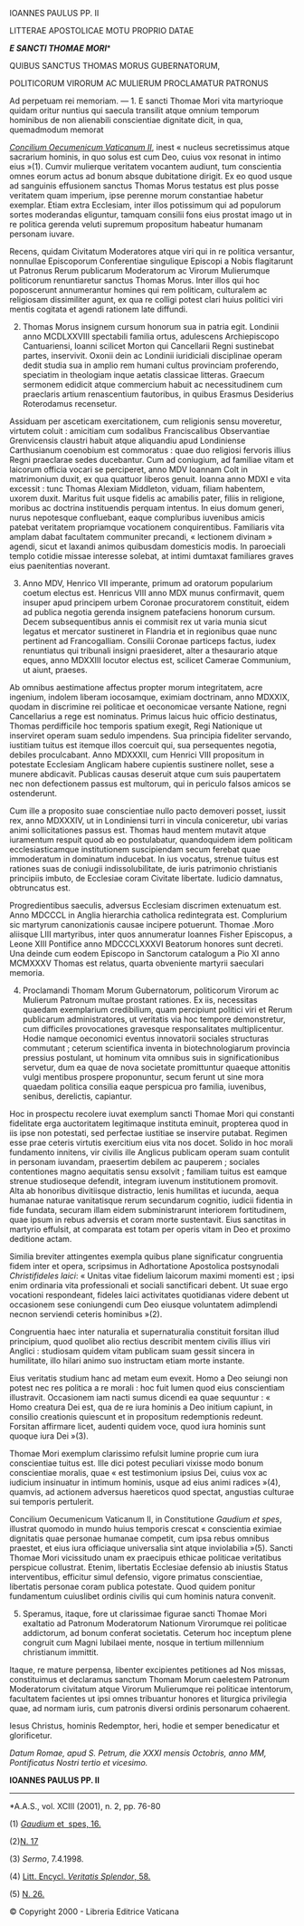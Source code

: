 IOANNES PAULUS PP. II

LITTERAE APOSTOLICAE MOTU PROPRIO DATAE

***E SANCTI THOMAE MORI****

QUIBUS SANCTUS THOMAS MORUS GUBERNATORUM,

POLITICORUM VIRORUM AC MULIERUM PROCLAMATUR PATRONUS

Ad perpetuam rei memoriam. — 1. E sancti Thomae Mori vita martyrioque quidam oritur nuntius qui saecula transilit atque omnium temporum hominibus de non alienabili conscientiae dignitate dicit, in qua, quemadmodum memorat

*[Concilium Oecumenicum Vaticanum II](http://www.vatican.va/latin/latin_council.html)*, inest « nucleus secretissimus atque sacrarium hominis, in quo solus est cum Deo, cuius vox resonat in intimo eius »(1). Cumvir mulierque veritatem vocantem audiunt, tum conscientia omnes eorum actus ad bonum absque dubitatione dirigit. Ex eo quod usque ad sanguinis effusionem sanctus Thomas Morus testatus est plus posse veritatem quam imperium, ipse perenne morum constantiae habetur exemplar. Etiam extra Ecclesiam, inter illos potissimum qui ad populorum sortes moderandas eliguntur, tamquam consilii fons eius prostat imago ut in re politica gerenda veluti supremum propositum habeatur humanam personam iuvare.

Recens, quidam Civitatum Moderatores atque viri qui in re politica versantur, nonnullae Episcoporum Conferentiae singulique Episcopi a Nobis flagitarunt ut Patronus Rerum publicarum Moderatorum ac Virorum Mulierumque politicorum renuntiaretur sanctus Thomas Morus. Inter illos qui hoc poposcerunt annumerantur homines qui rem politicam, culturalem ac religiosam dissimiliter agunt, ex qua re colligi potest clari huius politici viri mentis cogitata et agendi rationem late diffundi.

2. Thomas Morus insignem cursum honorum sua in patria egit. Londinii anno MCDLXXVIII spectabili familia ortus, adulescens Archiepiscopo Cantuariensi, Ioanni scilicet Morton qui Cancellarii Regni sustinebat partes, inservivit. Oxonii dein ac Londinii iuridiciali disciplinae operam dedit studia sua in amplio rem humani cultus provinciam proferendo, speciatim in theologiam inque aetatis classicae litteras. Graecum sermonem edidicit atque commercium habuit ac necessitudinem cum praeclaris artium renascentium fautoribus, in quibus Erasmus Desiderius Roterodamus recensetur.

Assiduam per asceticam exercitationem, cum religionis sensu moveretur, virtutem coluit : amicitiam cum sodalibus Franciscalibus Observantiae Grenvicensis claustri habuit atque aliquandiu apud Londiniense Carthusianum coenobium est commoratus : quae duo religiosi fervoris illius Regni praeclarae sedes ducebantur. Cum ad coniugium, ad familiae vitam et laicorum officia vocari se perciperet, anno MDV Ioannam Colt in matrimonium duxit, ex qua quattuor liberos genuit. Ioanna anno MDXI e vita excessit : tunc Thomas Alexiam Middleton, viduam, filiam habentem, uxorem duxit. Maritus fuit usque fidelis ac amabilis pater, filiis in religione, moribus ac doctrina instituendis perquam intentus. In eius domum generi, nurus nepotesque confluebant, eaque compluribus iuvenibus amicis patebat veritatem propriamque vocationem conquirentibus. Familiaris vita amplam dabat facultatem communiter precandi, « lectionem divinam » agendi, sicut et laxandi animos quibusdam domesticis modis. In paroeciali templo cotidie missae interesse solebat, at intimi dumtaxat familiares graves eius paenitentias noverant.

3. Anno MDV, Henrico VII imperante, primum ad oratorum popularium coetum electus est. Henricus VIII anno MDX munus confirmavit, quem insuper apud principem urbem Coronae procuratorem constituit, eidem ad publica negotia gerenda insignem patefaciens honorum cursum. Decem subsequentibus annis ei commisit rex ut varia munia sicut legatus et mercator sustineret in Flandria et in regionibus quae nunc pertinent ad Francogalliam. Consilii Coronae particeps factus, iudex renuntiatus qui tribunali insigni praesideret, alter a thesaurario atque eques, anno MDXXIII locutor electus est, scilicet Camerae Communium, ut aiunt, praeses.

Ab omnibus aestimatione affectus propter morum integritatem, acre ingenium, indolem liberam iocosamque, eximiam doctrinam, anno MDXXIX, quodam in discrimine rei politicae et oeconomicae versante Natione, regni Cancellarius a rege est nominatus. Primus laicus huic officio destinatus, Thomas perdifficile hoc temporis spatium exegit, Regi Nationique ut inserviret operam suam sedulo impendens. Sua principia fideliter servando, iustitiam tuitus est itemque illos coercuit qui, sua persequentes negotia, debiles proculcabant. Anno MDXXXII, cum Henrici VIII propositum in potestate Ecclesiam Anglicam habere cupientis sustinere nollet, sese a munere abdicavit. Publicas causas deseruit atque cum suis paupertatem nec non defectionem passus est multorum, qui in periculo falsos amicos se ostenderunt.

Cum ille a proposito suae conscientiae nullo pacto demoveri posset, iussit rex, anno MDXXXIV, ut in Londiniensi turri in vincula coniceretur, ubi varias animi sollicitationes passus est. Thomas haud mentem mutavit atque iuramentum respuit quod ab eo postulabatur, quandoquidem idem politicam ecclesiasticamque institutionem suscipiendam secum ferebat quae immoderatum in dominatum inducebat. In ius vocatus, strenue tuitus est rationes suas de coniugii indissolubilitate, de iuris patrimonio christianis principiis imbuto, de Ecclesiae coram Civitate libertate. Iudicio damnatus, obtruncatus est.

Progredientibus saeculis, adversus Ecclesiam discrimen extenuatum est. Anno MDCCCL in Anglia hierarchia catholica redintegrata est. Complurium sic martyrum canonizationis causae incipere potuerunt. Thomae .Moro aliisque LIII martyribus, inter quos annumeratur Ioannes Fisher Episcopus, a Leone XIII Pontifice anno MDCCCLXXXVI Beatorum honores sunt decreti. Una deinde cum eodem Episcopo in Sanctorum catalogum a Pio XI anno MCMXXXV Thomas est relatus, quarta obveniente martyrii saeculari memoria.

4. Proclamandi Thomam Morum Gubernatorum, politicorum Virorum ac Mulierum Patronum multae prostant rationes. Ex iis, necessitas quaedam exemplarium credibilium, quam percipiunt politici viri et Rerum publicarum administratores, ut veritatis via hoc tempore demonstretur, cum difficiles provocationes gravesque responsalitates multiplicentur. Hodie namque oeconomici eventus innovatorii sociales structuras commutant ; ceterum scientifica inventa in biotechnologiarum provincia pressius postulant, ut hominum vita omnibus suis in significationibus servetur, dum ea quae de nova societate promittuntur quaeque attonitis vulgi mentibus prospere proponuntur, secum ferunt ut sine mora quaedam politica consilia eaque perspicua pro familia, iuvenibus, senibus, derelictis, capiantur.

Hoc in prospectu recolere iuvat exemplum sancti Thomae Mori qui constanti fidelitate erga auctoritatem legitimaque instituta eminuit, propterea quod in iis ipse non potestati, sed perfectae iustitiae se inservire putabat. Regimen esse prae ceteris virtutis exercitium eius vita nos docet. Solido in hoc morali fundamento innitens, vir civilis ille Anglicus publicam operam suam contulit in personam iuvandam, praesertim debilem ac pauperem ; sociales contentiones magno aequitatis sensu exsolvit ; familiam tuitus est eamque strenue studioseque defendit, integram iuvenum institutionem promovit. Alta ab honoribus divitiisque distractio, lenis humilitas et iucunda, aequa humanae naturae vanitatisque rerum secundarum cognitio, iudicii fidentia in fide fundata, securam illam eidem subministrarunt interiorem fortitudinem, quae ipsum in rebus adversis et coram morte sustentavit. Eius sanctitas in martyrio effulsit, at comparata est totam per operis vitam in Deo et proximo deditione actam.

Similia breviter attingentes exempla quibus plane significatur congruentia fidem inter et opera, scripsimus in Adhortatione Apostolica postsynodali *Christifideles laici*: « Unitas vitae fidelium laicorum maximi momenti est ; ipsi enim ordinaria vita professionali et sociali sanctificari debent. Ut suae ergo vocationi respondeant, fideles laici activitates quotidianas videre debent ut occasionem sese coniungendi cum Deo eiusque voluntatem adimplendi necnon serviendi ceteris hominibus »(2).

Congruentia haec inter naturalia et supernaturalia constituit forsitan illud principium, quod quolibet alio rectius describit mentem civilis illius viri Anglici : studiosam quidem vitam publicam suam gessit sincera in humilitate, illo hilari animo suo instructam etiam morte instante.

Eius veritatis studium hanc ad metam eum evexit. Homo a Deo seiungi non potest nec res politica a re morali : hoc fuit lumen quod eius conscientiam illustravit. Occasionem iam nacti sumus dicendi ea quae sequuntur : « Homo creatura Dei est, qua de re iura hominis a Deo initium capiunt, in consilio creationis quiescunt et in propositum redemptionis redeunt. Forsitan affirmare licet, audenti quidem voce, quod iura hominis sunt quoque iura Dei »(3).

Thomae Mori exemplum clarissimo refulsit lumine proprie cum iura conscientiae tuitus est. Ille dici potest peculiari vixisse modo bonum conscientiae moralis, quae « est testimonium ipsius Dei, cuius vox ac iudicium insinuatur in intimum hominis, usque ad eius animi radices »(4), quamvis, ad actionem adversus haereticos quod spectat, angustias culturae sui temporis pertulerit.

Concilium Oecumenicum Vaticanum II, in Constitutione *Gaudium et spes*, illustrat quomodo in mundo huius temporis crescat « conscientia eximiae dignitatis quae personae humanae competit, cum ipsa rebus omnibus praestet, et eius iura officiaque universalia sint atque inviolabilia »(5). Sancti Thomae Mori vicissitudo unam ex praecipuis ethicae politicae veritatibus perspicue collustrat. Etenim, libertatis Ecclesiae defensio ab iniustis Status interventibus, efficitur simul defensio, vigore primatus conscientiae, libertatis personae coram publica potestate. Quod quidem ponitur fundamentum cuiuslibet ordinis civilis qui cum hominis natura convenit.

5. Speramus, itaque, fore ut clarissimae figurae sancti Thomae Mori exaltatio ad Patronum Moderatorum Nationum Virorumque rei politicae addictorum, ad bonum conferat societatis. Ceterum hoc inceptum plene congruit cum Magni Iubilaei mente, nosque in tertium millennium christianum immittit.

Itaque, re mature perpensa, libenter excipientes petitiones ad Nos missas, constituimus et declaramus sanctum Thomam Morum caelestem Patronum Moderatorum civitatum atque Virorum Mulierumque rei politicae intentorum, facultatem facientes ut ipsi omnes tribuantur honores et liturgica privilegia quae, ad normam iuris, cum patronis diversi ordinis personarum cohaerent.

Iesus Christus, hominis Redemptor, heri, hodie et semper benedicatur et glorificetur.

*Datum Romae, apud S. Petrum, die XXXI mensis Octobris, anno MM, Pontificatus Nostri tertio et vicesimo.*

**IOANNES PAULUS PP. II**

* * *

*A.A.S., vol. XCIII (2001), n. 2, pp. 76-80

(1) [*Gaudium* et  spes, 16.](http://www.vatican.va/archive/hist_councils/ii_vatican_council/documents/vat-ii_const_19651207_gaudium-et-spes_lt.html)

(2)[N. 17](/content/john-paul-ii/la/apost_exhortations/documents/hf_jp-ii_exh_30121988_christifideles-laici.html)

(3) *Sermo*, 7.4.1998.

(4) [Litt. Encycl. *Veritatis Splendor*, 58.](/content/john-paul-ii/la/encyclicals/documents/hf_jp-ii_enc_06081993_veritatis-splendor.html)

(5) [N. 26.](http://www.vatican.va/archive/hist_councils/ii_vatican_council/documents/vat-ii_const_19651207_gaudium-et-spes_lt.html)

© Copyright 2000 - Libreria Editrice Vaticana